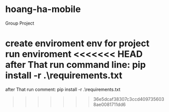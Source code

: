 # hoang-ha-mobile


Group Project 

create enviroment env for project
run enviroment
<<<<<<< HEAD
after That run command line: pip install -r .\requirements.txt
=======
after That run comment: pip install -r .\requirements.txt
>>>>>>> 36e5dcaf38307c3ccd4097356038ae0081711dd6
